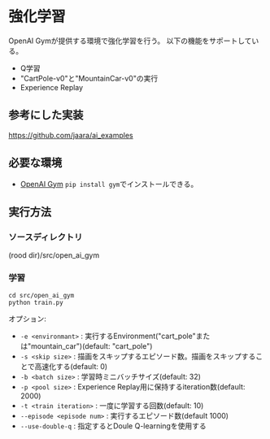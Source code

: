 # 強化学習

OpenAI Gymが提供する環境で強化学習を行う。
以下の機能をサポートしている。

* Q学習
* "CartPole-v0"と"MountainCar-v0"の実行
* Experience Replay

## 参考にした実装

https://github.com/jaara/ai_examples

## 必要な環境

* [OpenAI Gym](https://gym.openai.com/docs)
`pip install gym`でインストールできる。

## 実行方法

### ソースディレクトリ

(rood dir)/src/open_ai_gym

### 学習

```
cd src/open_ai_gym
python train.py
```

オプション:
* `-e <environmant>` : 実行するEnvironment("cart_pole"または"mountain_car")(default: "cart_pole")
* `-s <skip size>` : 描画をスキップするエピソード数。描画をスキップすることで高速化する(default: 0)
* `-b <batch size>` : 学習時ミニバッチサイズ(default: 32)
* `-p <pool size>` : Experience Replay用に保持するiteration数(default: 2000)
* `-t <train iteration>` : 一度に学習する回数(default: 10)
* `--episode <episode num>` : 実行するエピソード数(default 1000)
* `--use-double-q` : 指定するとDoule Q-learningを使用する
